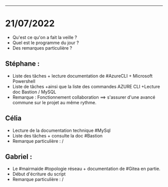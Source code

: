______
# 21/07/2022
* Qu'est ce qu'on a fait la veille ?
* Quel est le programme du jour ?
* Des remarques particulière ? 

## Stéphane  : 
- Liste des tâches + lecture documentation de #AzureCLI + Microsoft Powershell 
- Liste de tâches +ainsi que la liste des commandes AZURE CLI +Lecture doc Bastion / MySQL 
- Remarque : Fonctionnement collaboration ==> s'assurer d'une avancé commune sur le projet au même rythme.

## Célia 
- Lecture de la documentation technique  #MySql
- Liste des tâches  + consulte la doc #Bastion 
- Remarque particulière : /
## Gabriel :
- Le #mairmaide  #topologie réseau  + documentation de #Gitea en partie. 
- Début d'écriture du script
- Remarque particulière : /







